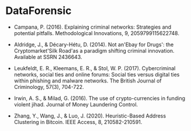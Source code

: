 # DataForensic

- Campana, P. (2016). Explaining criminal networks: Strategies and potential pitfalls. Methodological Innovations, 9, 2059799115622748.

- Aldridge, J., & Décary-Hétu, D. (2014). Not an'Ebay for Drugs': the Cryptomarket'Silk Road'as a paradigm shifting criminal innovation. Available at SSRN 2436643.

- Leukfeldt, E. R., Kleemans, E. R., & Stol, W. P. (2017). Cybercriminal networks, social ties and online forums: Social ties versus digital ties within phishing and malware networks. The British Journal of Criminology, 57(3), 704-722.

- Irwin, A. S., & Milad, G. (2016). The use of crypto-currencies in funding violent jihad. Journal of Money Laundering Control.

- Zhang, Y., Wang, J., & Luo, J. (2020). Heuristic-Based Address Clustering in Bitcoin. IEEE Access, 8, 210582-210591.

